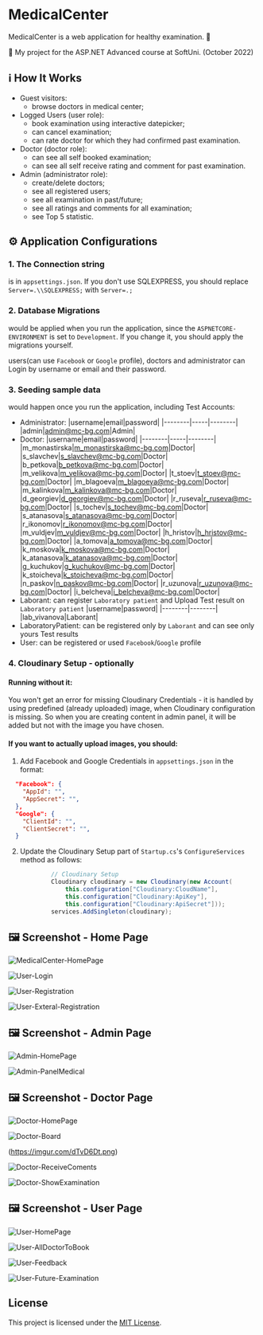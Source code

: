 # MedicalCenter

MedicalCenter is a web application for healthy examination. :calendar:

:dart:  My project for the ASP.NET Advanced course at SoftUni. (October 2022)

## :information_source: How It Works

- Guest visitors: 
  - browse doctors in medical center;
- Logged Users (user role):
  - book examination using interactive datepicker; 
  - can cancel examination; 
  - can rate doctor for which they had confirmed past examination.  
- Doctor (doctor role):
  - can see all self booked examination; 
  - can see all self receive rating and comment for past examination.
- Admin (administrator role):
  - create/delete doctors;
  - see all registered users;
  - see all examination in past/future;
  - see all ratings and comments for all examination;
  - see Top 5 statistic.
  
## :gear: Application Configurations

### 1. The Connection string 
is in `appsettings.json`. If you don't use SQLEXPRESS, you should replace `Server=.\\SQLEXPRESS;` with `Server=.;`

### 2. Database Migrations 
would be applied when you run the application, since the `ASPNETCORE-ENVIRONMENT` is set to `Development`. If you change it, you should apply the migrations yourself.

users(can use `Facebook` or `Google` profile), doctors and administrator can Login by username or email and their password.

### 3. Seeding sample data
would happen once you run the application, including Test Accounts:
  - Administrator: 
	|username|email|password|
	|--------|-----|--------|
	|admin|admin@mc-bg.com|Admin|
  - Doctor: 
	|username|email|password|
	|--------|-----|--------|
	|m_monastirska|m_monastirska@mc-bg.com|Doctor|
	|s_slavchev|s_slavchev@mc-bg.com|Doctor|
	|b_petkova|b_petkova@mc-bg.com|Doctor|
	|m_velikova|m_velikova@mc-bg.com|Doctor|
	|t_stoev|t_stoev@mc-bg.com|Doctor|
	|m_blagoeva|m_blagoeva@mc-bg.com|Doctor|
	|m_kalinkova|m_kalinkova@mc-bg.com|Doctor|
	|d_georgiev|d_georgiev@mc-bg.com|Doctor|
	|r_ruseva|r_ruseva@mc-bg.com|Doctor|
	|s_tochev|s_tochev@mc-bg.com|Doctor|
	|s_atanasova|s_atanasova@mc-bg.com|Doctor|
	|r_ikonomov|r_ikonomov@mc-bg.com|Doctor|
	|m_vuldjev|m_vuldjev@mc-bg.com|Doctor|
	|h_hristov|h_hristov@mc-bg.com|Doctor|
	|a_tomova|a_tomova@mc-bg.com|Doctor|
	|k_moskova|k_moskova@mc-bg.com|Doctor|
	|k_atanasova|k_atanasova@mc-bg.com|Doctor|
	|g_kuchukov|g_kuchukov@mc-bg.com|Doctor|
	|k_stoicheva|k_stoicheva@mc-bg.com|Doctor|
	|n_paskov|n_paskov@mc-bg.com|Doctor|
	|r_uzunova|r_uzunova@mc-bg.com|Doctor|
	|i_belcheva|i_belcheva@mc-bg.com|Doctor|
  - Laborant: can register `Laboratory patient` and Upload Test result on `Laboratory patient`
	|username|password|
	|--------|--------|
	|lab_vivanova|Laborant|
  - LaboratoryPatient: can be registered only by `Laborant` and can see only yours Test results
  - User: can be registered or used `Facebook`/`Google` profile
  
### 4. Cloudinary Setup - optionally
#### Running without it:
You won't get an error for missing Cloudinary Credentials - it is handled by using predefined (already uploaded) image, when Cloudinary configuration is missing. So when you are creating content in admin panel, it will be added but not with the image you have chosen.
#### If you want to actually upload images, you should:
1. Add Facebook and Google Credentials in `appsettings.json` in the format:
```json
  "Facebook": {
    "AppId": "",
    "AppSecret": "",
  },
  "Google": {
    "ClientId": "",
    "ClientSecret": "",
  }
```
2. Update the Cloudinary Setup part of `Startup.cs`'s `ConfigureServices` method as follows:
```csharp
            // Cloudinary Setup
            Cloudinary cloudinary = new Cloudinary(new Account(
                this.configuration["Cloudinary:CloudName"],
                this.configuration["Cloudinary:ApiKey"],
                this.configuration["Cloudinary:ApiSecret"]));
            services.AddSingleton(cloudinary);
```

## :framed_picture: Screenshot - Home Page

![MedicalCenter-HomePage](https://imgur.com/jNsQ4Yz.png)

![User-Login](https://imgur.com/brRZIcY.png)

![User-Registration](https://imgur.com/2AULsG0.png)

![User-Exteral-Registration](https://imgur.com/yB3yGIy.png)

## :framed_picture: Screenshot - Admin Page

![Admin-HomePage](https://imgur.com/FJMbHBd.png)

![Admin-PanelMedical](https://imgur.com/4zJ0xfA.png)

## :framed_picture: Screenshot - Doctor Page

![Doctor-HomePage](https://imgur.com/mp63TY3.png)

![Doctor-Board](https://imgur.com/HH1zdFI.png)

(https://imgur.com/dTvD6Dt.png)

![Doctor-ReceiveComents](https://imgur.com/332bHPq.png)

![Doctor-ShowExamination](https://imgur.com/SI2EORg.png)

## :framed_picture: Screenshot - User Page

![User-HomePage](https://imgur.com/yq252ei.png)

![User-AllDoctorToBook](https://imgur.com/a8pYudg.png)

![User-Feedback](https://imgur.com/vja3eoX.png)

![User-Future-Examination](https://imgur.com/P23RJv3.png)

## License

This project is licensed under the [MIT License](LICENSE).

